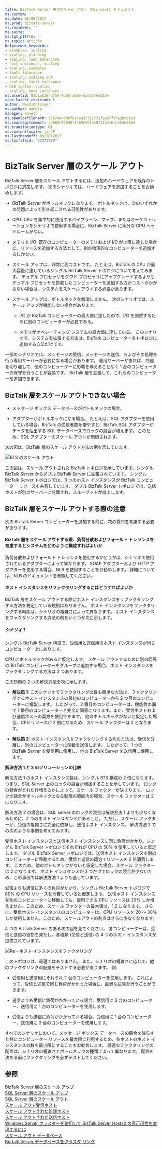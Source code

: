 ```yaml
---
title: BizTalk Server 層のスケール アウト |Microsoft ドキュメント
ms.custom: ''
ms.date: 06/08/2017
ms.prod: biztalk-server
ms.reviewer: ''
ms.suite: ''
ms.tgt_pltfrm: ''
ms.topic: article
helpviewer_keywords:
- examples, scaling
- scaling, planning
- scaling, load balancing
- host instances, scaling
- scaling, examples
- fault tolerance
- scaling, scaling out
- scaling, fault tolerance
- NLB system, scaling
- scaling, host instances
ms.assetid: 01d1ab20-d7a9-4d0b-a61e-65e56fe5010e
caps.latest.revision: 5
author: MandiOhlinger
ms.author: mandia
manager: anneta
ms.openlocfilehash: 35674e89d8f8104a35718531f2a87f95e8bc67e6
ms.sourcegitcommit: cb908c540d8f1a692d01dc8f313e16cb4b4e696d
ms.translationtype: MT
ms.contentlocale: ja-JP
ms.lasthandoff: 09/20/2017
ms.locfileid: "22271970"
---
```

# <a name="scaling-out-the-biztalk-server-tier"></a>BizTalk Server 層のスケール アウト
BizTalk Server 層をスケール アウトするには、追加のハードウェアを既存のトポロジに追加します。 次のシナリオでは、ハードウェアを追加することをお勧めします。  
  
-   BizTalk Server がボトルネックになります。 ボトルネックは、次のいずれかの問題によって引き起こされる可能性があります。  
  
-   CPU: CPU を集中的に使用するパイプライン、マップ、またはオーケストレーションをシナリオで使用する場合に、BizTalk Server に余分な CPU ヘッドルームがない。  
  
-   メモリと I/O: 既存のコンピューターのメモリおよび I/O が上限に達した場合に、リソースを追加する方法として、別の物理的なコンピューターを追加するしかない。  
  
-   スケール アップは、非常に高コストです。 たとえば、BizTalk の CPU が最大容量に達しているシングル BizTalk Server トポロジについて考えてみます。 デュアル プロセッサをクワド プロセッサにアップグレードするよりもデュアル プロセッサを搭載したコンピューターを追加する方がコストがかからない場合は、システムをスケール アウトする必要があります。  
  
-   スケール アップは、ボトルネックを解消しません。 次のシナリオでは、スケール アップが機能しない場合があります。  
  
    -   I/O が BizTalk コンピューターの最大値に達したので、I/O を調整するために別のコンピューターが必要である。  
  
    -   メモリがオペレーティング システムの最大値に達している。 このシナリオで、システムを拡張する方法は、BizTalk コンピューターをトポロジに追加する方法だけです。  
  
 一部のシナリオでは、メッセージの受信、メッセージの送信、およびその処理を行う専用サーバーが必要になる場合があります。 専用サーバーがあれば、問題を切り離して、他のコンピューターに影響を与えることなく 1 台のコンピューターの保守を行うことが容易です。 BizTalk 層を拡張して、これらのコンピューターを追加できます。  
  
## <a name="when-you-cant-scale-out-the-biztalk-tier"></a>BizTalk 層をスケール アウトできない場合  
  
-   メッセージ ボックス データベースがボトルネックの場合。  
  
-   アダプターがボトルネックになる場合。 たとえば、SQL アダプターを使用している場合、BizTalk の受信者数を増やすと、BizTalk SQL アダプターがデータを抽出する SQL データベースでロックの競合が増えます。 このため、SQL アダプターのスケール アウトが制限されます。  
  
 次の図は、BizTalk 層のスケール アウト方法の例を示しています。  
  
 ![BTS のスケール アウト](../core/media/scaleoutbts.gif "ScaleOutBTS")  
  
 この図は、スケール アウトされた BizTalk トポロジを示しています。シングル BizTalk Server からダブル BizTalk Server に拡張されています。 シングル BizTalk Server トポロジでは、3 つのホスト インスタンスが BizTalk コンピューター リソースを共有しています。 ダブル BizTalk Server トポロジでは、送信ホストが別のサーバーに分離され、スループットが向上します。  
  
## <a name="considerations-when-scaling-out-the-biztalk-tier"></a>BizTalk 層をスケール アウトする際の注意  
 別の BizTalk Server コンピューターを追加する前に、次の質問を考慮する必要があります。  
  
#### <a name="how-do-i-configure-the-system-for-load-balancing-and-fault-tolerance-when-i-scale-out-the-biztalk-tier"></a>BizTalk 層をスケール アウトする際、負荷分散およびフォールト トレランスを考慮するとシステムをどのように構成すればよいか  
 負荷分散およびフォールト トレランスを使用するかどうかは、シナリオで使用されているアダプターによって異なります。 SOAP アダプターおよび HTTP アダプターを使用する場合、NLB を使用することをお勧めします。 詳細については、NLB のドキュメントを参照してください。  
  
#### <a name="how-do-i-refactor-the-host-instances"></a>ホスト インスタンスをリファクタリングするにはどうすればよいか  
 BizTalk 層をスケール アウトする際にホスト インスタンスをリファクタリングする方法を規定している規則はありません。 ホスト インスタンスをファクタリングする時期は、シナリオの複雑さによって異なります。 ホスト インスタンスをファクタリングする方法の例をいくつか次に示します。  
  
##### <a name="scenario-1"></a>シナリオ 1  
 シングル BizTalk Server 構成で、受信用と送信用のホスト インスタンスが同じコンピューター上にあります。  
  
 CPU にボトルネックがあると仮定します。 スケール アウトするために別の同等の BizTalk コンピューターをグループに追加する場合、ホスト インスタンスをファクタリングする方法は 2 つあります。  
  
 この問題の 2 つの解決方法を次に示します。  
  
-   **解決策 1**: このシナリオでファクタリングの最も簡単な方法は、ファクタリングするホスト インスタンスの最初のコンピューターから 2 つ目のコンピューターに複製します。 したがって、2 番目のコンピューターは、機能性の面で 1 番目のコンピューターと完全に同等になります。また、受信ホストおよび送信ホストの両方を使用できます。 他のボトルネックがないと仮定した場合、CPU リソースが 2 倍になるため、スケール ファクターは 2 となります。  
  
-   **解決策 2**: ホスト インスタンスをファクタリングする別の方法は、受信を分離し、別のコンピューターに関数を送信します。 したがって、1 つの BizTalk Server を受信用に使用し、他の BizTalk Server を送信用に使用します。  
  
 **解決方法 1 と 2 のソリューションの比較**  
  
 解決方法 1 のホスト インスタンス数は、シングル BTS 構成の 2 倍になります。 つまり、SQL Server 上のロックの競合が増加することを示しています。 ロックの競合がどれだけ増えるかによって、スケール ファクターが決まります。 ロックの競合がボトルネックとなる制限の範囲内の場合、スケール ファクターは 2 になります。  
  
 解決方法 2 の場合は、SQL server のロックの競合は解決方法 1 よりも少なくなるために、2 つのホスト インスタンスがあること。 ただし、スケール ファクターが、受信の複雑さに完全に依存し、送信ホスト インスタンス。 解決方法 2 での次のような事例を考えてみます。  
  
 受信ホスト インスタンスと送信ホスト インスタンスに同じ負荷がかかり、シングル BizTalk Server トポロジでそれぞれが CPU の 50% を使用していると仮定します。 ダブル BizTalk Server トポロジでは、送信ホスト インスタンスを別のコンピューターに移動するため、受信と送信の両方でリソースを 2 倍消費します。 このため、他のボトルネックがないと仮定した場合、スケール ファクターは 2 になります。 ホスト インスタンスが 2 つだけでロックの競合が少ないため、この事例では解決方法 1 よりも適しています。  
  
 受信よりも送信に多くの負荷がかかり、シングル BizTalk Server トポロジで 80% の CPU リソースを消費していると仮定します。 送信ホスト インスタンスを別のコンピューターに移動しても、使用できる CPU リソースは 20% しか増えません。このため、スケール ファクターの最大値は、1.2 になります。 さらに、受信ホスト インスタンスのコンピューターは、CPU リソースを 20 ～ 30% しか使用しません。このため、スケールアウトの利点はさらに少なくなります。  
  
 4 つの BizTalk Server のある次の図を見てください。 各コンピューターは、受信と送信の役割を果たし、各種類 (受信と送信) の 4 つのホスト インスタンスが提供されています。  
  
 ![Re &#45; ホスト インスタンスをファクタリング](../core/media/refactoringhostinstances.gif "RefactoringHostinstances")  
  
 このトポロジは、最適ではありません。 また、シナリオの複雑さに応じて、他のファクタリングの配置をテストする必要があります。 例:  
  
-   受信用と送信用にそれぞれ 2 台のコンピューターを使用します。 これによって、受信と送信で同じ負荷がかかった場合に、最適な拡張を行うことができます。  
  
-   送信よりも受信に負荷がかかっている場合、受信用に 3 台のコンピューター、送信用に 1 台のコンピューターを使用します。  
  
-   受信よりも送信に負荷がかかっている場合、受信用に 1 台のコンピューター、送信用に 3 台のコンピューターを使用します。  
  
 すべてのシナリオにおいて、メッセージ ボックス データベースの競合を減らすと共にコンピューター リソースを最大限に利用するため、各ホストのホスト インスタンスの数を最小限にすることをお勧めします。 最適なファクタリングの配置は、シナリオの複雑さとボトルネックの種類によって異なります。 配置を決める前にファクタリングを必ずテストしてください。  
  
## <a name="see-also"></a>参照  
 [BizTalk Server 層のスケール アップ](../core/scaling-up-the-biztalk-server-tier.md)   
 [SQL Server 層のスケール アップ](../core/scaling-up-the-sql-server-tier.md)   
 [SQL Server 層のスケール アウト](../core/scaling-out-the-sql-server-tier.md)   
 [スケール アウト受信ホスト](../core/scaled-out-receiving-hosts.md)   
 [スケール アウトされた処理ホスト](../core/scaled-out-processing-hosts.md)   
 [スケール アウトされた送信ホスト](../core/scaled-out-sending-hosts.md)   
 [Windows Server クラスターを使用して BizTalk Server Hosts2 の高可用性を実現するには](../core/use-windows-cluster-to-provide-high-availability-for-biztalk-hosts.md)   
 [スケール アウト データベース](../core/scaled-out-databases.md)   
 [BizTalk Server データベースをクラスタ リング](../core/clustering-the-biztalk-server-databases1.md)